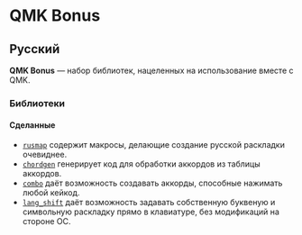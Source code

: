 # QMK Bonus

## Русский

**QMK Bonus** — набор библиотек, нацеленных на использование вместе с QMK.

### Библиотеки

#### Сделанные
- [`rusmap`](./rusmap/) содержит макросы, делающие создание русской раскладки очевиднее. 
- [`chordgen`](./chordgen/) генерирует код для обработки аккордов из таблицы аккордов.
- [`combo`](./combo/) даёт возможность создавать аккорды, способные нажимать любой кейкод.
- [`lang_shift`](./lang_shift/) даёт возможность задавать собственную буквеную и символьную раскладку прямо в клавиатуре, без модификаций на стороне ОС.
